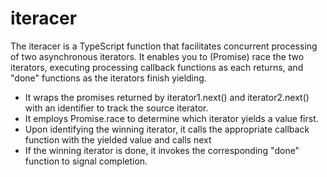 # iteracer

The iteracer is a TypeScript function that facilitates concurrent processing of two asynchronous iterators. It enables you to (Promise) race the two iterators, executing processing callback functions as each returns, and "done" functions as the iterators finish yielding.

- It wraps the promises returned by iterator1.next() and iterator2.next() with an identifier to track the source iterator.
- It employs Promise.race to determine which iterator yields a value first.
- Upon identifying the winning iterator, it calls the appropriate callback function with the yielded value and calls next
- If the winning iterator is done, it invokes the corresponding "done" function to signal completion.
